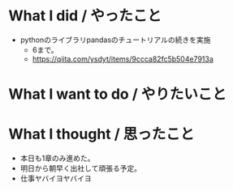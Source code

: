 # What I did / やったこと
- pythonのライブラリpandasのチュートリアルの続きを実施
  - 6まで。
  - https://qiita.com/ysdyt/items/9ccca82fc5b504e7913a

# What I want to do / やりたいこと

# What I thought / 思ったこと
- 本日も1章のみ進めた。
- 明日から朝早く出社して頑張る予定。
- 仕事ヤバイヨヤバイヨ
